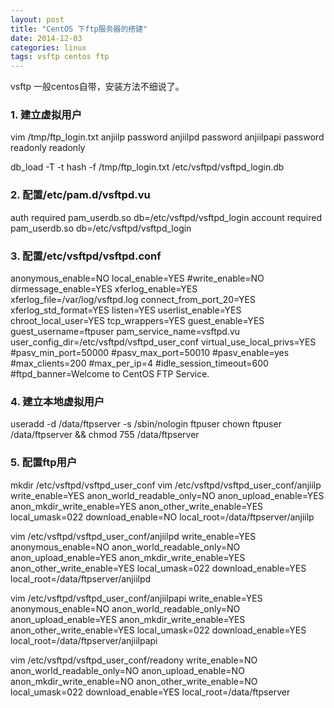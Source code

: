 ```yaml
---
layout: post
title: "CentOS 下ftp服务器的搭建"
date: 2014-12-03
categories: linux
tags: vsftp centos ftp
---
```


vsftp 一般centos自带，安装方法不细说了。

### 1. 建立虚拟用户
vim /tmp/ftp_login.txt
anjiilp
password
anjiilpd
password
anjiilpapi
password
readonly
readonly

db_load -T -t hash -f /tmp/ftp_login.txt /etc/vsftpd/vsftpd_login.db

### 2. 配置/etc/pam.d/vsftpd.vu
auth required pam_userdb.so db=/etc/vsftpd/vsftpd_login
account required pam_userdb.so db=/etc/vsftpd/vsftpd_login


### 3. 配置/etc/vsftpd/vsftpd.conf
anonymous_enable=NO
local_enable=YES
#write_enable=NO
dirmessage_enable=YES
xferlog_enable=YES
xferlog_file=/var/log/vsftpd.log
connect_from_port_20=YES
xferlog_std_format=YES
listen=YES
userlist_enable=YES
chroot_local_user=YES
tcp_wrappers=YES
guest_enable=YES
guest_username=ftpuser
pam_service_name=vsftpd.vu
user_config_dir=/etc/vsftpd/vsftpd_user_conf
virtual_use_local_privs=YES
#pasv_min_port=50000
#pasv_max_port=50010
#pasv_enable=yes
#max_clients=200
#max_per_ip=4
#idle_session_timeout=600
#ftpd_banner=Welcome to CentOS FTP Service.

### 4. 建立本地虚拟用户
useradd -d /data/ftpserver -s /sbin/nologin ftpuser
chown ftpuser /data/ftpserver && chmod 755 /data/ftpserver

### 5. 配置ftp用户
mkdir /etc/vsftpd/vsftpd_user_conf
vim /etc/vsftpd/vsftpd_user_conf/anjiilp
write_enable=YES
anon_world_readable_only=NO
anon_upload_enable=YES
anon_mkdir_write_enable=YES
anon_other_write_enable=YES
local_umask=022
download_enable=NO
local_root=/data/ftpserver/anjiilp

vim /etc/vsftpd/vsftpd_user_conf/anjiilpd
write_enable=YES
anonymous_enable=NO
anon_world_readable_only=NO
anon_upload_enable=YES
anon_mkdir_write_enable=YES
anon_other_write_enable=YES
local_umask=022
download_enable=YES
local_root=/data/ftpserver/anjiilpd

vim /etc/vsftpd/vsftpd_user_conf/anjiilpapi
write_enable=YES
anonymous_enable=NO
anon_world_readable_only=NO
anon_upload_enable=YES
anon_mkdir_write_enable=YES
anon_other_write_enable=YES
local_umask=022
download_enable=YES
local_root=/data/ftpserver/anjiilpapi

vim /etc/vsftpd/vsftpd_user_conf/readony
write_enable=NO
anon_world_readable_only=NO
anon_upload_enable=NO
anon_mkdir_write_enable=NO
anon_other_write_enable=NO
local_umask=022
download_enable=YES
local_root=/data/ftpserver